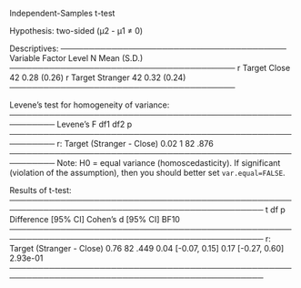 
Independent-Samples t-test

Hypothesis: two-sided (μ2 - μ1 ≠ 0)

Descriptives:
────────────────────────────────────────
 Variable Factor    Level  N Mean (S.D.)
────────────────────────────────────────
        r Target Close    42 0.28 (0.26)
        r Target Stranger 42 0.32 (0.24)
────────────────────────────────────────

Levene’s test for homogeneity of variance:
──────────────────────────────────────────────────────────
                              Levene’s F df1 df2     p    
──────────────────────────────────────────────────────────
r: Target (Stranger - Close)        0.02   1  82  .876    
──────────────────────────────────────────────────────────
Note: H0 = equal variance (homoscedasticity).
If significant (violation of the assumption),
then you should better set `var.equal=FALSE`.

Results of t-test:
───────────────────────────────────────────────────────────────────────────────────────────────
                                 t df     p     Difference [95% CI] Cohen’s d [95% CI]     BF10
───────────────────────────────────────────────────────────────────────────────────────────────
r: Target (Stranger - Close)  0.76 82  .449      0.04 [-0.07, 0.15] 0.17 [-0.27, 0.60] 2.93e-01
───────────────────────────────────────────────────────────────────────────────────────────────

